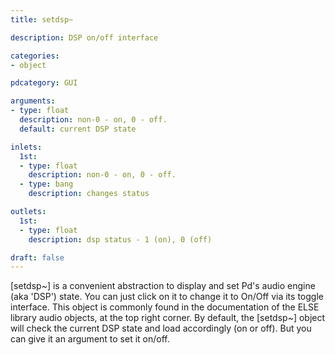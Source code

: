 ```yaml
---
title: setdsp~

description: DSP on/off interface

categories:
- object

pdcategory: GUI 

arguments:
- type: float
  description: non-0 - on, 0 - off. 
  default: current DSP state

inlets:
  1st:
  - type: float
    description: non-0 - on, 0 - off.
  - type: bang
    description: changes status

outlets:
  1st:
  - type: float
    description: dsp status - 1 (on), 0 (off)

draft: false
---
```


[setdsp~] is a convenient abstraction to display and set Pd's audio engine (aka 'DSP') state. You can just click on it to change it to On/Off via its toggle interface. This object is commonly found in the documentation of the ELSE library audio objects, at the top right corner.
By default, the [setdsp~] object will check the current DSP state and load accordingly (on or off). But you can give it an argument to set it on/off.
